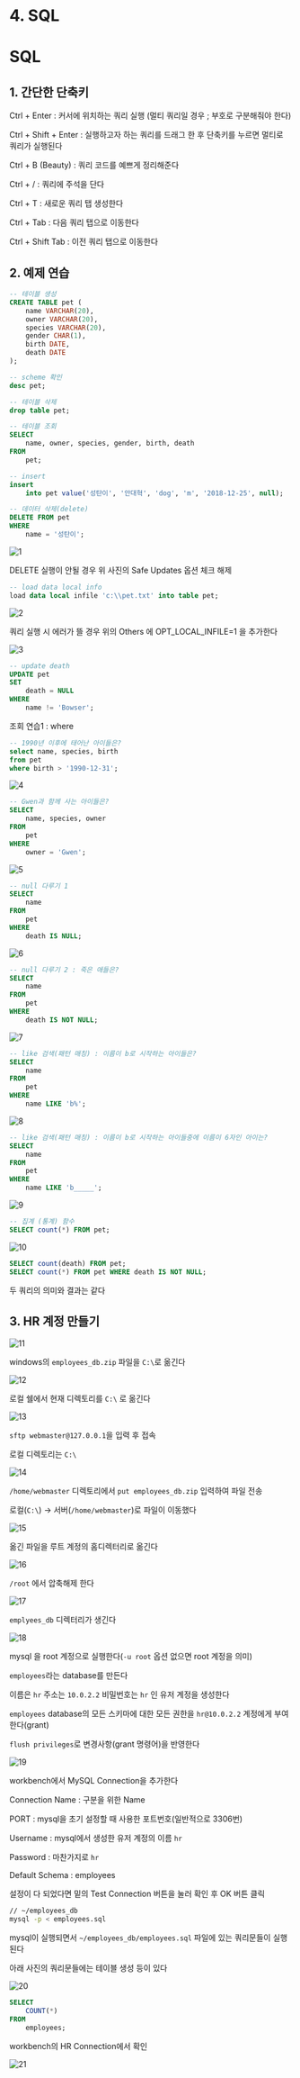 # 4. SQL

# SQL

## 1. 간단한 단축키

Ctrl + Enter : 커서에 위치하는 쿼리 실행 (멀티 쿼리일 경우 ; 부호로 구분해줘야 한다)

Ctrl + Shift + Enter : 실행하고자 하는 쿼리를 드래그 한 후 단축키를 누르면 멀티로 쿼리가 실행된다

Ctrl + B (Beauty) : 쿼리 코드를 예쁘게 정리해준다

Ctrl + / : 쿼리에 주석을 단다

Ctrl + T : 새로운 쿼리 탭 생성한다

Ctrl + Tab : 다음 쿼리 탭으로 이동한다

Ctrl + Shift Tab : 이전 쿼리 탭으로 이동한다



## 2. 예제 연습

```sql
-- 테이블 생성 
CREATE TABLE pet (
    name VARCHAR(20),
    owner VARCHAR(20),
    species VARCHAR(20),
    gender CHAR(1),
    birth DATE,
    death DATE
);
```

```sql
-- scheme 확인
desc pet;
```

```sql
-- 테이블 삭제
drop table pet;
```

```sql
-- 테이블 조회
SELECT 
    name, owner, species, gender, birth, death
FROM
    pet;
```

```sql
-- insert
insert
	into pet value('성탄이', '안대혁', 'dog', 'm', '2018-12-25', null);
```

```sql
-- 데이터 삭제(delete)
DELETE FROM pet 
WHERE
    name = '성탄이';
```

![1](SQLImage/1.png)

DELETE 실행이 안될 경우 위 사진의 Safe Updates 옵션 체크 해제



```sql
-- load data local info
load data local infile 'c:\\pet.txt' into table pet;
```

![2](SQLImage/2.png)

쿼리 실행 시 에러가 뜰 경우 위의 Others 에 OPT_LOCAL_INFILE=1 을 추가한다

![3](SQLImage/3.png)



```sql
-- update death
UPDATE pet 
SET 
    death = NULL
WHERE
    name != 'Bowser';
```



조회 연습1 : where

```sql
-- 1990년 이후에 태어난 아이들은?
select name, species, birth
from pet
where birth > '1990-12-31';
```

![4](SQLImage/4.png)



```sql
-- Gwen과 함께 사는 아이들은?
SELECT 
    name, species, owner
FROM
    pet
WHERE
    owner = 'Gwen';
```

![5](SQLImage/5.png)



```sql
-- null 다루기 1
SELECT 
    name
FROM
    pet
WHERE
    death IS NULL;
```

![6](SQLImage/6.png)



```sql
-- null 다루기 2 : 죽은 애들은?
SELECT 
    name
FROM
    pet
WHERE
    death IS NOT NULL;
```

![7](SQLImage/7.png)



```sql
-- like 검색(패턴 매칭) : 이름이 b로 시작하는 아이들은?
SELECT 
    name
FROM
    pet
WHERE
    name LIKE 'b%';
```

![8](SQLImage/8.png)



```sql
-- like 검색(패턴 매칭) : 이름이 b로 시작하는 아이들중에 이름이 6자인 아이는?
SELECT 
    name
FROM
    pet
WHERE
    name LIKE 'b_____';
```

![9](SQLImage/9.png)



```sql
-- 집계 (통계) 함수
SELECT count(*) FROM pet;
```

![10](SQLImage/10.png)



```sql
SELECT count(death) FROM pet;
SELECT count(*) FROM pet WHERE death IS NOT NULL;
```

두 쿼리의 의미와 결과는 같다



## 3. HR 계정 만들기



![11](SQLImage/11.png)

windows의 `employees_db.zip` 파일을 `C:\`로 옮긴다



![12](SQLImage/12.png)

로컬 쉘에서 현재 디렉토리를  `C:\` 로 옮긴다



![13](SQLImage/13.png)

`sftp webmaster@127.0.0.1`을 입력 후 접속

로컬 디렉토리는 `C:\`  



![14](SQLImage/14.png)

`/home/webmaster` 디렉토리에서 `put employees_db.zip` 입력하여 파일 전송

로컬(`C:\`) → 서버(`/home/webmaster`)로 파일이 이동했다



![15](SQLImage/15.png)

 옮긴 파일을 루트 계정의 홈디렉터리로 옮긴다



![16](SQLImage/16.png)

`/root` 에서 압축해제 한다



![17](SQLImage/17.png)

`emplyees_db` 디렉터리가 생긴다



![18](SQLImage/18.png)

mysql 을 root 계정으로 실행한다(`-u root` 옵션 없으면 root 계정을 의미)

`employees`라는 database를 만든다

이름은 `hr` 주소는 `10.0.2.2` 비밀번호는 `hr` 인 유저 계정을 생성한다

`employees` database의 모든 스키마에 대한 모든 권한을 `hr@10.0.2.2` 계정에게 부여한다(grant)

`flush privileges`로 변경사항(grant 명령어)을 반영한다



![19](SQLImage/19.png)

workbench에서 MySQL Connection을 추가한다

Connection Name : 구분을 위한 Name

PORT : mysql을 초기 설정할 때 사용한 포트번호(일반적으로 3306번)

Username : mysql에서 생성한 유저 계정의 이름 `hr`

Password : 마찬가지로 `hr`

Default Schema : employees

설정이 다 되었다면 밑의 Test Connection 버튼을 눌러 확인 후 OK 버튼 클릭



```bash
// ~/employees_db
mysql -p < employees.sql
```

mysql이 실행되면서 `~/employees_db/employees.sql` 파일에 있는 쿼리문들이 실행된다

아래 사진의 쿼리문들에는 테이블 생성 등이 있다

![20](SQLImage/20.png)





```sql
SELECT 
    COUNT(*)
FROM
    employees;
```

workbench의 HR Connection에서 확인

![21](SQLImage/21.png)